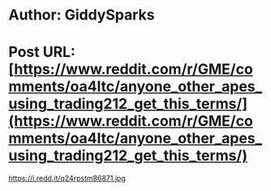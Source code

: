 # Author: GiddySparks
# Post URL: [https://www.reddit.com/r/GME/comments/oa4ltc/anyone_other_apes_using_trading212_get_this_terms/](https://www.reddit.com/r/GME/comments/oa4ltc/anyone_other_apes_using_trading212_get_this_terms/)


https://i.redd.it/q24rpstm86871.jpg